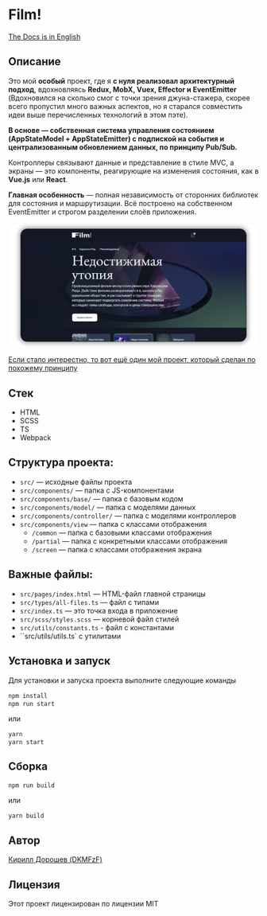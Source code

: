 # Film!

[The Docs is in English](./docs/README.en.md)

## Описание
Это мой **особый** проект, где я **с нуля реализовал архитектурный подход**, вдохновляясь **Redux, MobX, Vuex, Effector и EventEmitter** (Вдохновился на сколько смог с точки зрения джуна-стажера, скорее всего пропустил много важных аспектов, но я старался совместить идеи выше перечисленных технологий в этом пэте).

**В основе — собственная система управления состоянием (AppStateModel + AppStateEmitter) с подпиской на события и централизованным обновлением данных, по принципу Pub/Sub.**

Контроллеры связывают данные и представление в стиле MVC, а экраны — это компоненты, реагирующие на изменения состояния, как в **Vue.js** или **React**.

**Главная особенность** — полная независимость от сторонних библиотек для состояния и маршрутизации. Всё построено на собственном EventEmitter и строгом разделении слоёв приложения.

![screen_app](./docs/app-screen.png)

[Если стало интерестно, то вот ещё один мой проект, который сделан по похожему принципу](https://github.com/DKMFzF/web-larek-MVC.git)  

## Стек
- HTML
- SCSS
- TS
- Webpack

## Структура проекта:
- ```src/``` — исходные файлы проекта
- ```src/components/``` — папка с JS-компонентами
- ```src/components/base/``` — папка с базовым кодом
- ```src/components/model/``` — папка с моделями данных
- ```src/components/controller/``` — папка с моделями контроллеров
- ```src/components/view``` — папка с классами отображения
    - ```/common``` — папка с базовыми классами отображения
    - ```/partial``` — папка с конкретными классами отображения
    - ```/screen``` — папка с классами отображения экрана

## Важные файлы:
- ```src/pages/index.html``` — HTML-файл главной страницы
- ```src/types/all-files.ts``` — файл с типами
- ``src/index.ts`` — это точка входа в приложение
- ``src/scss/styles.scss`` — корневой файл стилей
- ``src/utils/constants.ts`` - файл с константами
- ``src/utils/utils.ts` с утилитами

## Установка и запуск
Для установки и запуска проекта выполните следующие команды

```
npm install
npm run start
```

или

```
yarn
yarn start
```


## Сборка

```
npm run build
```

или

```
yarn build
```

## Автор

[Кирилл Дорошев (DKMFzF)](https://vk.com/dkmfzf )

## Лицензия

Этот проект лицензирован по лицензии MIT
